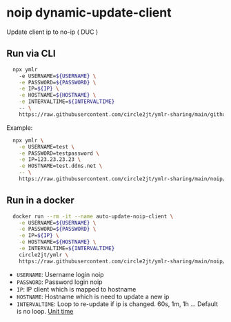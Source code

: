 # noip dynamic-update-client
Update client ip to no-ip ( DUC )

## Run via CLI
```sh
  npx ymlr 
    -e USERNAME=${USERNAME} \
    -e PASSWORD=${PASSWORD} \
    -e IP=${IP} \
    -e HOSTNAME=${HOSTNAME} \
    -e INTERVALTIME=${INTERVALTIME}
    -- \
    https://raw.githubusercontent.com/circle2jt/ymlr-sharing/main/github/npm-up-version/index.yaml
```
Example: 
```sh
  npx ymlr \
    -e USERNAME=test \
    -e PASSWORD=testpassword \
    -e IP=123.23.23.23 \
    -e HOSTNAME=test.ddns.net \
    -- \
    https://raw.githubusercontent.com/circle2jt/ymlr-sharing/main/noip/dynamic-update-client/index.yaml
```

## Run in a docker
```sh
  docker run --rm -it --name auto-update-noip-client \
    -e USERNAME=${USERNAME} \
    -e PASSWORD=${PASSWORD} \
    -e IP=${IP} \
    -e HOSTNAME=${HOSTNAME} \
    -e INTERVALTIME=${INTERVALTIME}
    circle2jt/ymlr \
    https://raw.githubusercontent.com/circle2jt/ymlr-sharing/main/noip/dynamic-update-client/index.yaml
```
- `USERNAME`:         Username login noip
- `PASSWORD`:         Password login noip
- `IP`:               IP client which is mapped to hostname
- `HOSTNAME`:         Hostname which is need to update a new ip
- `INTERVALTIME`:     Loop to re-update if ip is changed. 60s, 1m, 1h ... Default is no loop. [Unit time](https://github.com/circle2jt/ymlr?tab=readme-ov-file#sleep)